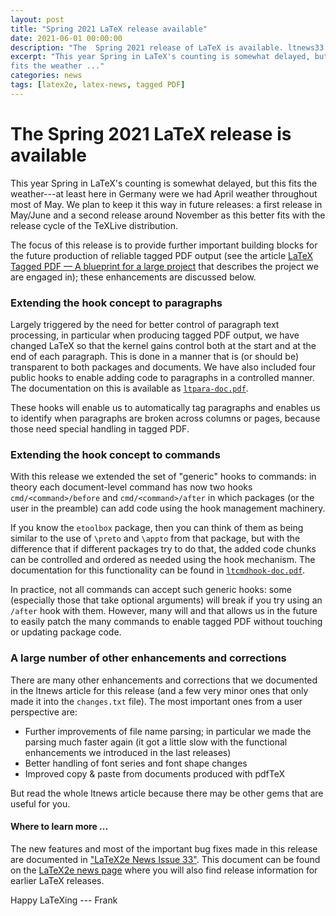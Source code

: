 ```yaml
---
layout: post
title: "Spring 2021 LaTeX release available"
date: 2021-06-01 00:00:00
description: "The  Spring 2021 release of LaTeX is available. ltnews33 describes updates and changes made in the new LaTeX release."
excerpt: "This year Spring in LaTeX's counting is somewhat delayed, but this
fits the weather ..."
categories: news
tags: [latex2e, latex-news, tagged PDF]
---
```


# The Spring 2021 LaTeX release is available

This year Spring in LaTeX's counting is somewhat delayed, but this
fits the weather---at least here in Germany were we had April
weather throughout most of May.
We plan to keep it this way in future releases: a first release in
May/June and a second release around November as this better fits with
the release cycle of the TeXLive distribution.


The focus of this release is to provide further important building
blocks for the future production of reliable tagged PDF output (see
the article <a
href="{{site.baseurl}}/publications/2020-FMi-TUB-tb129mitt-tagpdf.pdf"
target="_blank"
onclick="vgwPixelCall('be7595c59bf34ca8b4366dfa05816e17');">LaTeX
Tagged PDF — A blueprint for a large project</a> that describes the
project we are engaged in); these enhancements are discussed below.



### Extending the hook concept to paragraphs

Largely triggered by the need for better control of paragraph text
processing, in particular when producing tagged PDF output, we have
changed LaTeX so that the kernel gains control both at the start and
at the end of each paragraph. This is done in a manner that is (or
should be) transparent to both packages and documents.  We have also
included four public hooks to enable adding code to paragraphs in a
controlled manner. The documentation on this is available as 
<a href="{{site.baseurl}}/help/documentation/#documentation-of-the-new-hook-management">`ltpara-doc.pdf`</a>.

These hooks will enable us to automatically tag paragraphs and enables
us to identify when paragraphs are broken across columns or pages,
because those need special handling in tagged PDF.


### Extending the hook concept to commands

With this release we extended the set of "generic" hooks to
commands: in theory each document-level command has now two hooks
`cmd/<command>/before` and `cmd/<command>/after` in which packages (or
the user in the preamble) can add code using the hook management
machinery. 

If you know the `etoolbox` package, then you can think of them as being
similar to the use of `\preto` and `\appto` from that package, but with
the difference that if different packages try to do that, the added
code chunks can be controlled and ordered as needed using the hook
mechanism. The documentation for this functionality can be found in
<a href="{{site.baseurl}}/help/documentation/#documentation-of-the-new-hook-management">`ltcmdhook-doc.pdf`</a>.

In practice, not all commands can accept such generic hooks: some
(especially those that take optional arguments) will break if you try
using an `/after` hook with them. However, many will and that allows
us in the future to easily patch the many commands to enable tagged PDF
without touching or updating package code.


### A large number of other enhancements and corrections

There are many other enhancements and corrections that we
documented in the ltnews article for this release (and a few very
minor ones that only made it into the `changes.txt` file). The most
important ones from a user perspective are:

 - Further improvements of file name parsing; in particular
   we made the parsing much faster again (it got a little slow with
   the functional enhancements we introduced in the last releases)
  - Better handling of font series and font shape changes
 - Improved copy & paste from documents produced with pdfTeX


But read the whole ltnews article because there may be other gems that
are useful for you.

#### Where to learn more ...

The new features and most of the important bug fixes made in this release
are documented in <a
href="{{site.baseurl}}/news/latex2e-news/ltnews33.pdf" target="_blank"
onclick="vgwPixelCall('3ee1eac0b37f4a6e9102440c46f29e30');">"LaTeX2e
News Issue 33"</a>. This document can be found on the [LaTeX2e news
page]({{site.baseurl}}/news/latex2e-news/) where you will also find
release information for earlier LaTeX releases.


Happy LaTeXing
--- Frank

